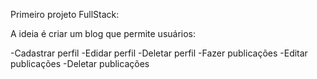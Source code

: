 Primeiro projeto FullStack:

A ideia é criar um blog que permite usuários:

-Cadastrar perfil
-Edidar perfil
-Deletar perfil
-Fazer publicações
-Editar publicações
-Deletar publicações